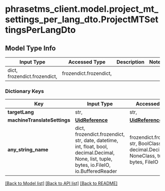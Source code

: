 # phrasetms_client.model.project_mt_settings_per_lang_dto.ProjectMTSettingsPerLangDto

## Model Type Info

| Input Type                   | Accessed Type          | Description | Notes |
| ---------------------------- | ---------------------- | ----------- | ----- |
| dict, frozendict.frozendict, | frozendict.frozendict, |             |

### Dictionary Keys

| Key                          | Input Type                                                                                                                                  | Accessed Type                                                                           | Description                                                        | Notes      |
| ---------------------------- | ------------------------------------------------------------------------------------------------------------------------------------------- | --------------------------------------------------------------------------------------- | ------------------------------------------------------------------ | ---------- |
| **targetLang**               | str,                                                                                                                                        | str,                                                                                    |                                                                    |
| **machineTranslateSettings** | [**UidReference**](UidReference.md)                                                                                                         | [**UidReference**](UidReference.md)                                                     |                                                                    | [optional] |
| **any_string_name**          | dict, frozendict.frozendict, str, date, datetime, int, float, bool, decimal.Decimal, None, list, tuple, bytes, io.FileIO, io.BufferedReader | frozendict.frozendict, str, BoolClass, decimal.Decimal, NoneClass, tuple, bytes, FileIO | any string name can be used but the value must be the correct type | [optional] |

[[Back to Model list]](../../README.md#documentation-for-models) [[Back to API list]](../../README.md#documentation-for-api-endpoints) [[Back to README]](../../README.md)
